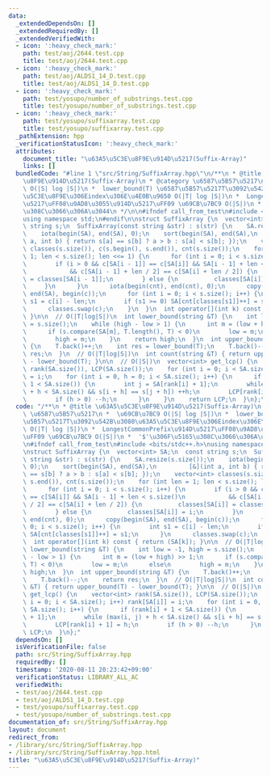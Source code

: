 ```yaml
---
data:
  _extendedDependsOn: []
  _extendedRequiredBy: []
  _extendedVerifiedWith:
  - icon: ':heavy_check_mark:'
    path: test/aoj/2644.test.cpp
    title: test/aoj/2644.test.cpp
  - icon: ':heavy_check_mark:'
    path: test/aoj/ALDS1_14_D.test.cpp
    title: test/aoj/ALDS1_14_D.test.cpp
  - icon: ':heavy_check_mark:'
    path: test/yosupo/number_of_substrings.test.cpp
    title: test/yosupo/number_of_substrings.test.cpp
  - icon: ':heavy_check_mark:'
    path: test/yosupo/suffixarray.test.cpp
    title: test/yosupo/suffixarray.test.cpp
  _pathExtension: hpp
  _verificationStatusIcon: ':heavy_check_mark:'
  attributes:
    document_title: "\u63A5\u5C3E\u8F9E\u914D\u5217(Suffix-Array)"
    links: []
  bundledCode: "#line 1 \"src/String/SuffixArray.hpp\"\n/**\n * @title \u63A5\u5C3E\
    \u8F9E\u914D\u5217(Suffix-Array)\n * @category \u6587\u5B57\u5217\n *  \u69CB\u7BC9\
    \ O(|S| log |S|)\n *  lower_bound(T) \u6587\u5B57\u5217T\u3092\u542B\u3080\u63A5\
    \u5C3E\u8F9E\u306Eindex\u306E\u4E0B\u9650 O(|T| log |S|)\n *  LongestCommonPrefix\u914D\
    \u5217\uFF08\u9AD8\u3055\u914D\u5217\uFF09 \u69CB\u7BC9 O(|S|)\n *  '$'\u306F\u5165\
    \u308C\u3066\u306A\u3044\n */\n\n#ifndef call_from_test\n#include <bits/stdc++.h>\n\
    using namespace std;\n#endif\n\nstruct SuffixArray {\n  vector<int> SA;\n  const\
    \ string s;\n  SuffixArray(const string &str) : s(str) {\n    SA.resize(s.size());\n\
    \    iota(begin(SA), end(SA), 0);\n    sort(begin(SA), end(SA),\n         [&](int\
    \ a, int b) { return s[a] == s[b] ? a > b : s[a] < s[b]; });\n    vector<int>\
    \ classes(s.size()), c(s.begin(), s.end()), cnt(s.size());\n    for (int len =\
    \ 1; len < s.size(); len <<= 1) {\n      for (int i = 0; i < s.size(); i++) {\n\
    \        if (i > 0 && c[SA[i - 1]] == c[SA[i]] && SA[i - 1] + len < s.size()\n\
    \            && c[SA[i - 1] + len / 2] == c[SA[i] + len / 2]) {\n          classes[SA[i]]\
    \ = classes[SA[i - 1]];\n        } else {\n          classes[SA[i]] = i;\n   \
    \     }\n      }\n      iota(begin(cnt), end(cnt), 0);\n      copy(begin(SA),\
    \ end(SA), begin(c));\n      for (int i = 0; i < s.size(); i++) {\n        int\
    \ s1 = c[i] - len;\n        if (s1 >= 0) SA[cnt[classes[s1]]++] = s1;\n      }\n\
    \      classes.swap(c);\n    }\n  }\n  int operator[](int k) const { return (SA[k]);\
    \ }\n\n  // O(|T|log|S|)\n  int lower_bound(string &T) {\n    int low = -1, high\
    \ = s.size();\n    while (high - low > 1) {\n      int m = (low + high) >> 1;\n\
    \      if (s.compare(SA[m], T.length(), T) < 0)\n        low = m;\n      else\n\
    \        high = m;\n    }\n    return high;\n  }\n  int upper_bound(string &T)\
    \ {\n    T.back()++;\n    int res = lower_bound(T);\n    T.back()--;\n    return\
    \ res;\n  }\n  // O(|T|log|S|)\n  int count(string &T) { return upper_bound(T)\
    \ - lower_bound(T); }\n\n  // O(|S|)\n  vector<int> get_lcp() {\n    vector<int>\
    \ rank(SA.size()), LCP(SA.size());\n    for (int i = 0; i < SA.size(); i++) rank[SA[i]]\
    \ = i;\n    for (int i = 0, h = 0; i < SA.size(); i++) {\n      if (rank[i] +\
    \ 1 < SA.size()) {\n        int j = SA[rank[i] + 1];\n        while (max(i, j)\
    \ + h < SA.size() && s[i + h] == s[j + h]) ++h;\n        LCP[rank[i] + 1] = h;\n\
    \        if (h > 0) --h;\n      }\n    }\n    return LCP;\n  }\n};\n"
  code: "/**\n * @title \u63A5\u5C3E\u8F9E\u914D\u5217(Suffix-Array)\n * @category\
    \ \u6587\u5B57\u5217\n *  \u69CB\u7BC9 O(|S| log |S|)\n *  lower_bound(T) \u6587\
    \u5B57\u5217T\u3092\u542B\u3080\u63A5\u5C3E\u8F9E\u306Eindex\u306E\u4E0B\u9650\
    \ O(|T| log |S|)\n *  LongestCommonPrefix\u914D\u5217\uFF08\u9AD8\u3055\u914D\u5217\
    \uFF09 \u69CB\u7BC9 O(|S|)\n *  '$'\u306F\u5165\u308C\u3066\u306A\u3044\n */\n\
    \n#ifndef call_from_test\n#include <bits/stdc++.h>\nusing namespace std;\n#endif\n\
    \nstruct SuffixArray {\n  vector<int> SA;\n  const string s;\n  SuffixArray(const\
    \ string &str) : s(str) {\n    SA.resize(s.size());\n    iota(begin(SA), end(SA),\
    \ 0);\n    sort(begin(SA), end(SA),\n         [&](int a, int b) { return s[a]\
    \ == s[b] ? a > b : s[a] < s[b]; });\n    vector<int> classes(s.size()), c(s.begin(),\
    \ s.end()), cnt(s.size());\n    for (int len = 1; len < s.size(); len <<= 1) {\n\
    \      for (int i = 0; i < s.size(); i++) {\n        if (i > 0 && c[SA[i - 1]]\
    \ == c[SA[i]] && SA[i - 1] + len < s.size()\n            && c[SA[i - 1] + len\
    \ / 2] == c[SA[i] + len / 2]) {\n          classes[SA[i]] = classes[SA[i - 1]];\n\
    \        } else {\n          classes[SA[i]] = i;\n        }\n      }\n      iota(begin(cnt),\
    \ end(cnt), 0);\n      copy(begin(SA), end(SA), begin(c));\n      for (int i =\
    \ 0; i < s.size(); i++) {\n        int s1 = c[i] - len;\n        if (s1 >= 0)\
    \ SA[cnt[classes[s1]]++] = s1;\n      }\n      classes.swap(c);\n    }\n  }\n\
    \  int operator[](int k) const { return (SA[k]); }\n\n  // O(|T|log|S|)\n  int\
    \ lower_bound(string &T) {\n    int low = -1, high = s.size();\n    while (high\
    \ - low > 1) {\n      int m = (low + high) >> 1;\n      if (s.compare(SA[m], T.length(),\
    \ T) < 0)\n        low = m;\n      else\n        high = m;\n    }\n    return\
    \ high;\n  }\n  int upper_bound(string &T) {\n    T.back()++;\n    int res = lower_bound(T);\n\
    \    T.back()--;\n    return res;\n  }\n  // O(|T|log|S|)\n  int count(string\
    \ &T) { return upper_bound(T) - lower_bound(T); }\n\n  // O(|S|)\n  vector<int>\
    \ get_lcp() {\n    vector<int> rank(SA.size()), LCP(SA.size());\n    for (int\
    \ i = 0; i < SA.size(); i++) rank[SA[i]] = i;\n    for (int i = 0, h = 0; i <\
    \ SA.size(); i++) {\n      if (rank[i] + 1 < SA.size()) {\n        int j = SA[rank[i]\
    \ + 1];\n        while (max(i, j) + h < SA.size() && s[i + h] == s[j + h]) ++h;\n\
    \        LCP[rank[i] + 1] = h;\n        if (h > 0) --h;\n      }\n    }\n    return\
    \ LCP;\n  }\n};"
  dependsOn: []
  isVerificationFile: false
  path: src/String/SuffixArray.hpp
  requiredBy: []
  timestamp: '2020-08-11 20:23:42+09:00'
  verificationStatus: LIBRARY_ALL_AC
  verifiedWith:
  - test/aoj/2644.test.cpp
  - test/aoj/ALDS1_14_D.test.cpp
  - test/yosupo/suffixarray.test.cpp
  - test/yosupo/number_of_substrings.test.cpp
documentation_of: src/String/SuffixArray.hpp
layout: document
redirect_from:
- /library/src/String/SuffixArray.hpp
- /library/src/String/SuffixArray.hpp.html
title: "\u63A5\u5C3E\u8F9E\u914D\u5217(Suffix-Array)"
---
```

